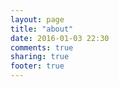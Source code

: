 ```yaml
---
layout: page
title: "about"
date: 2016-01-03 22:30
comments: true
sharing: true
footer: true
---
```


